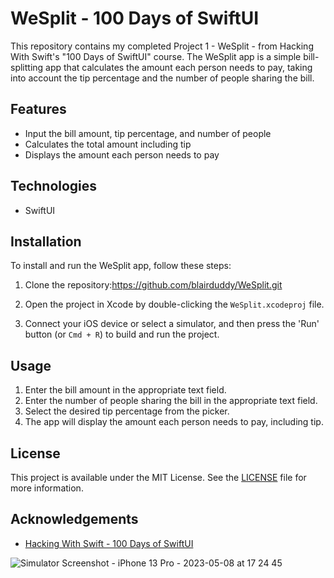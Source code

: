 # WeSplit - 100 Days of SwiftUI

This repository contains my completed Project 1 - WeSplit - from Hacking With Swift's "100 Days of SwiftUI" course. The WeSplit app is a simple bill-splitting app that calculates the amount each person needs to pay, taking into account the tip percentage and the number of people sharing the bill.

## Features

- Input the bill amount, tip percentage, and number of people
- Calculates the total amount including tip
- Displays the amount each person needs to pay

## Technologies

- SwiftUI

## Installation

To install and run the WeSplit app, follow these steps:

1. Clone the repository:https://github.com/blairduddy/WeSplit.git

2. Open the project in Xcode by double-clicking the `WeSplit.xcodeproj` file.

3. Connect your iOS device or select a simulator, and then press the 'Run' button (or `Cmd + R`) to build and run the project.

## Usage

1. Enter the bill amount in the appropriate text field.
2. Enter the number of people sharing the bill in the appropriate text field.
3. Select the desired tip percentage from the picker.
4. The app will display the amount each person needs to pay, including tip.

## License

This project is available under the MIT License. See the [LICENSE](LICENSE) file for more information.

## Acknowledgements

- [Hacking With Swift - 100 Days of SwiftUI](https://www.hackingwithswift.com/100/swiftui)

![Simulator Screenshot - iPhone 13 Pro - 2023-05-08 at 17 24 45](https://user-images.githubusercontent.com/64046027/236938659-0c10971b-f1ad-4606-8b8d-efddce23263b.png)
